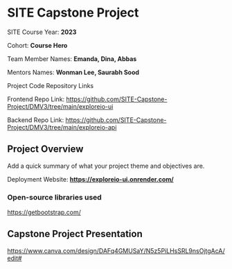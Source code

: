 # SITE Capstone Project

SITE Course Year: **2023**

Cohort: **Course Hero**

Team Member Names: **Emanda, Dina, Abbas**

Mentors Names: **Wonman Lee, Saurabh Sood**

Project Code Repository Links

Frontend Repo Link: https://github.com/SITE-Capstone-Project/DMV3/tree/main/exploreio-ui

Backend Repo Link: https://github.com/SITE-Capstone-Project/DMV3/tree/main/exploreio-api

## Project Overview

Add a quick summary of what your project theme and objectives are. 

Deployment Website: **https://exploreio-ui.onrender.com/**

### Open-source libraries used

https://getbootstrap.com/

## Capstone Project Presentation
https://www.canva.com/design/DAFq4GMUSaY/N5z5PiLHsSRL9nsOjtgAcA/edit#
